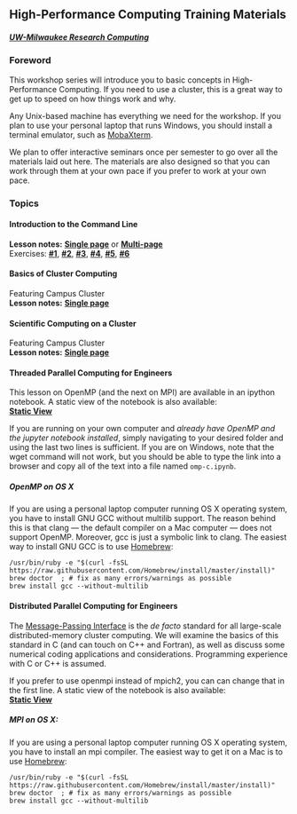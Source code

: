 ## High-Performance Computing Training Materials
##### [UW-Milwaukee Research Computing](https://uwm.edu/hpc/)

### Foreword

This workshop series will introduce you to basic concepts in High-Performance Computing.  If you need to use a cluster, this is a great way to get up to speed on how things work and why.

Any Unix-based machine has everything we need for the workshop. If you plan to use your personal laptop that runs Windows, you should install a terminal emulator, such as [MobaXterm](http://mobaxterm.mobatek.net/).

We plan to offer interactive seminars once per semester to go over all the materials laid out here. The materials are also designed so that you can work through them at your own pace if you prefer to work at your own pace.

### Topics

#### Introduction to the Command Line

<p>
<b>Lesson notes:</b> <a href="./lessons/bash/single_page.html"><font style="font-weight:bold;">Single page</font></a> or
<a href="./lessons/bash/bash_multi.html">
	<font style="font-weight:bold;">Multi-page</font>
</a>
<br>
Exercises:
<a href="./lessons/bash/ex1.html"><font style="font-weight: bold;">#1</font></a>,
<a href="./lessons/bash/ex2.html"><font style="font-weight: bold;">#2</font></a>,
<a href="./lessons/bash/ex3.html"><font style="font-weight: bold;">#3</font></a>,
<a href="./lessons/bash/ex4.html"><font style="font-weight: bold;">#4</font></a>,
<a href="./lessons/bash/ex5.html"><font style="font-weight: bold;">#5</font></a>,
<a href="./lessons/bash/ex6.html"><font style="font-weight: bold;">#6</font></a>
</p>


#### Basics of Cluster Computing

Featuring Campus Cluster
<br>
<b>Lesson notes:</b> <a href="./lessons/scicomp/single_page.html"><font style="font-weight:bold;">Single page</font></a>

#### Scientific Computing on a Cluster

Featuring Campus Cluster
<br>
<b>Lesson notes:</b> <a href="./lessons/cc/cc_main.html"><font style="font-weight:bold;">Single page</font></a>

#### Threaded Parallel Computing for Engineers

This lesson on OpenMP (and the next on MPI) are available in an ipython notebook.
A static view of the notebook is also available:
<br>
<a href="http://nbviewer.jupyter.org/github/darinpeetz/HPC_Training/blob/master/lessons/openmp/omp-c.ipynb"><font style="font-weight:bold;">Static View</font></a>

If you are running on your own computer and *already have OpenMP and the jupyter notebook installed*, simply navigating to your desired folder and using the last two lines is sufficient.  If you are on Windows, note that the wget command will not work, but you should be able to type the link into a browser and copy all of the text into a file named `omp-c.ipynb`.

##### OpenMP on OS X
If you are using a personal laptop computer running OS X operating system, you have to install GNU GCC without multilib support. The reason behind this is that clang — the default compiler on a Mac computer — does not support OpenMP. Moreover, gcc is just a symbolic link to clang. The easiest way to install GNU GCC is to use [Homebrew](https://brew.sh/):

```
/usr/bin/ruby -e "$(curl -fsSL https://raw.githubusercontent.com/Homebrew/install/master/install)"
brew doctor  ; # fix as many errors/warnings as possible
brew install gcc --without-multilib
```

#### Distributed Parallel Computing for Engineers

The [Message-Passing Interface](http://www.mcs.anl.gov/research/projects/mpi/) is the *de facto* standard for all large-scale distributed-memory cluster computing. We will examine the basics of this standard in C (and can touch on C++ and Fortran), as well as discuss some numerical coding applications and considerations. Programming experience with C or C++ is assumed.

If you prefer to use openmpi instead of mpich2, you can can change that in the first line.  A static view of the notebook is also available:
<br>
<a href="http://nbviewer.jupyter.org/github/darinpeetz/HPC_Training/blob/master/lessons/mpi/mpi-c.ipynb"><font style="font-weight:bold;">Static View</font></a>

##### MPI on OS X:
If you are using a personal laptop computer running OS X operating system, you have to install an mpi compiler. The easiest way to get it on a Mac is to use [Homebrew](https://brew.sh/):

```
/usr/bin/ruby -e "$(curl -fsSL https://raw.githubusercontent.com/Homebrew/install/master/install)"
brew doctor  ; # fix as many errors/warnings as possible
brew install gcc --without-multilib
```
